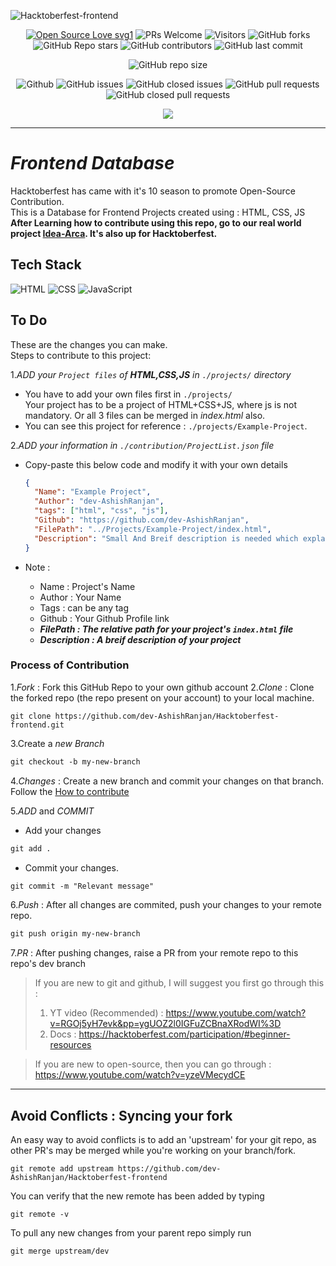 ![Hacktoberfest-frontend](https://socialify.git.ci/dev-AshishRanjan/Hacktoberfest-frontend/image?description=1&font=KoHo&forks=1&issues=1&language=1&owner=1&pulls=1&stargazers=1&theme=Auto)

<div align="center">
 <p>
   
[![Open Source Love svg1](https://badges.frapsoft.com/os/v1/open-source.svg?v=103)](https://github.com/ellerbrock/open-source-badges/)
![PRs Welcome](https://img.shields.io/badge/PRs-welcome-brightgreen.svg?style=flat)
![Visitors](https://api.visitorbadge.io/api/visitors?path=dev-AshishRanjan%2FHacktoberfest-frontend%20&countColor=%23263759&style=flat)
![GitHub forks](https://img.shields.io/github/forks/dev-AshishRanjan/Hacktoberfest-frontend)
![GitHub Repo stars](https://img.shields.io/github/stars/dev-AshishRanjan/Hacktoberfest-frontend)
![GitHub contributors](https://img.shields.io/github/contributors/dev-AshishRanjan/Hacktoberfest-frontend)
![GitHub last commit](https://img.shields.io/github/last-commit/dev-AshishRanjan/Hacktoberfest-frontend)
  
![GitHub repo size](https://img.shields.io/github/repo-size/dev-AshishRanjan/Hacktoberfest-frontend)

![Github](https://img.shields.io/github/license/dev-AshishRanjan/Hacktoberfest-frontend)
![GitHub issues](https://img.shields.io/github/issues/dev-AshishRanjan/Hacktoberfest-frontend)
![GitHub closed issues](https://img.shields.io/github/issues-closed-raw/dev-AshishRanjan/Hacktoberfest-frontend)
![GitHub pull requests](https://img.shields.io/github/issues-pr/dev-AshishRanjan/Hacktoberfest-frontend)
![GitHub closed pull requests](https://img.shields.io/github/issues-pr-closed/dev-AshishRanjan/Hacktoberfest-frontend)

 </p>
</div>

<p align="center">
  <img align="center" src="https://readme-typing-svg.herokuapp.com?color=%23${textVal}&lines=+👋🏻+Welcome+to+Hacktoberfest+frontend+👋🏻;👨🏻‍💻+Lets+Build+Together+👩🏻‍💻;💡+Get+Your+First+Pull+Request+💡;🙏🏻+Thanks+for+Contributing+🙏🏻"
 <img src= 'https://capsule-render.vercel.app/api?type=rect&color=gradient&height=2.5'/>
</p>

---

# **_Frontend Database_**

Hacktoberfest has came with it's 10 season to promote Open-Source Contribution.  
This is a Database for Frontend Projects created using : HTML, CSS, JS  
**After Learning how to contribute using this repo, go to our real world project [Idea-Arca](https://github.com/dev-AshishRanjan/Idea-Arca). It's also up for Hacktoberfest.**  

## Tech Stack

<p>
    <img src="https://img.shields.io/badge/html5-7c3aed?style=for-the-badge&logo=html5&logoColor=white" alt="HTML"/>
    <img src="https://img.shields.io/badge/css3-7c3aed?style=for-the-badge&logo=css3&logoColor=white" alt="CSS"/>
    <img src="https://img.shields.io/badge/javascript-7c3aed?style=for-the-badge&logo=javascript&logoColor=white" alt="JavaScript"/>
</p>

## To Do

These are the changes you can make.  
Steps to contribute to this project:  

1._ADD your `Project files` of **HTML,CSS,JS** in `./projects/` directory_

- You have to add your own files first in `./projects/`  
Your project has to be a project of HTML+CSS+JS, where js is not mandatory. Or all 3 files can be merged in _index.html_ also.
- You can see this project for reference : `./projects/Example-Project`.

2._ADD your information in `./contribution/ProjectList.json` file_
- Copy-paste this below code and modify it with your own details

  ```json
  {
    "Name": "Example Project",
    "Author": "dev-AshishRanjan",
    "tags": ["html", "css", "js"],
    "Github": "https://github.com/dev-AshishRanjan",
    "FilePath": "../Projects/Example-Project/index.html",
    "Description": "Small And Breif description is needed which explains your project."
  }
  ```

- Note :
  - Name : Project's Name
  - Author : Your Name
  - Tags : can be any tag
  - Github : Your Github Profile link
  - **_FilePath : The relative path for your project's `index.html` file_**
  - **_Description : A breif description of your project_**

### Process of Contribution

1._Fork_ : Fork this GitHub Repo to your own github account
2._Clone_ : Clone the forked repo (the repo present on your account) to your local machine.

```terminal
git clone https://github.com/dev-AshishRanjan/Hacktoberfest-frontend.git
```

3.Create a _new Branch_

```markdown
git checkout -b my-new-branch
```

4._Changes_ : Create a new branch and commit your changes on that branch. Follow the [How to contribute](./CONTRIBUTING.md)

5._ADD_ and _COMMIT_

- Add your changes

```markdown
git add .
```

- Commit your changes.

```markdown
git commit -m "Relevant message"
```

6._Push_ : After all changes are commited, push your changes to your remote repo.

```markdown
git push origin my-new-branch
```

7._PR_ : After pushing changes, raise a PR from your remote repo to this repo's dev branch

> If you are new to git and github, I will suggest you first go through this :
>
> 1. YT video (Recommended) : https://www.youtube.com/watch?v=RGOj5yH7evk&pp=ygUOZ2l0IGFuZCBnaXRodWI%3D
> 2. Docs : https://hacktoberfest.com/participation/#beginner-resources

> If you are new to open-source, then you can go through : https://www.youtube.com/watch?v=yzeVMecydCE

---

## Avoid Conflicts : Syncing your fork

An easy way to avoid conflicts is to add an 'upstream' for your git repo, as other PR's may be merged while you're working on your branch/fork.

```terminal
git remote add upstream https://github.com/dev-AshishRanjan/Hacktoberfest-frontend
```

You can verify that the new remote has been added by typing

```terminal
git remote -v
```

To pull any new changes from your parent repo simply run

```terminal
git merge upstream/dev
```
